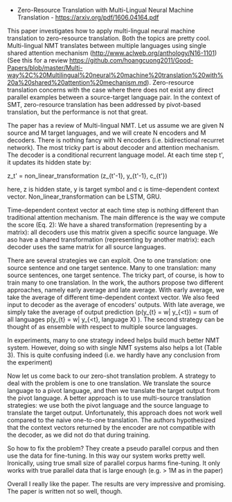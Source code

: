 - Zero-Resource Translation with Multi-Lingual Neural Machine Translation - https://arxiv.org/pdf/1606.04164.pdf

This paper investigates how to apply multi-lingual neural machine translation to zero-resource translation. Both the topics are pretty 
cool. Multi-lingual NMT translates between multiple languages using single shared attention mechanism (http://www.aclweb.org/anthology/N16-1101) (See this
for a review https://github.com/hoangcuong2011/Good-Papers/blob/master/Multi-way%2C%20Multilingual%20neural%20machine%20translation%20with%20a%20shared%20attention%20mechanism.md).
Zero-resource translation concerns with the case where there does not exist any direct parallel examples between a source-target language pair. 
In the context of SMT, zero-resource translation has been addressed by pivot-based translation, but the performance is not that
great.

The paper has a review of Multi-lingual NMT. Let us assume we are given N source and M target languages, and we will create N encoders and M decoders. There is nothing fancy with N encoders (i.e. bidirectional recurret network). The most tricky part is about decoder and attention mechanism. The decoder is a conditional recurrent language model. At each time step t', it updates its hidden state by:

z_t' = non_linear_transformation (z_{t'-1}, y_{t'-1}, c_{t'})

here, z is hidden state, y is target symbol and c is time-dependent context vector. Non_linear_transformation can be LSTM, GRU.

Time-dependent context vector at each time step is nothing different than traditional attention mechanism. The main difference is the way we compute the score (Eq. 2): We have a shared transformation (representing by a matrix): all decoders use this matrix given a specific source language. We aso have a shared transformation (representing by another matrix): each decoder uses the same matrix for all source languages.



There are several strategies we can exploit. One to one translation: one source sentence and one target sentence. Many to one translation: many source sentences, one target sentence. The tricky part, of course, is how to train many to one translation.
In the work, the authors propose two different approaches, namely early average and late average. With early average, we take the average of different time-dependent context vector. We also feed input to decoder as the average of encoders' outputs.
With late average, we simply take the average of output prediction (p(y_{t} = w| y_{<t}) = sum of all languages p(y_{t} = w| y_{<t}, language X) ). The second strategy can be thought of as ensemble with respect to multiple source languages.

In experiments, many to one strategy indeed helps build much better NMT system. However, doing so with single NMT systems also helps a lot (Table 3). This is quite confusing indeed (i.e. we hardly have any conclusion from the experiment)

Now let us come back to our zero-shot translation problem. A strategy to deal with the problem is one to one translation. We translate the source language to a pivot language, and then we translate the target output from the pivot language.
A better approach is to use multi-source translation strategies: we use both the pivot language and the source language to translate the target output. Unfortunately, this approach does not work well compared to the naive one-to-one translation. The authors hypothesized that the context vectors returned by the encoder are not compatible with the decoder, as we did not do that during training.

So how to fix the problem? They create a pseudo parallel corpus and then use the data for fine-tuning. In this way our system works pretty well. Ironically, using true small size of parallel corpus harms fine-tuning. It only works with true parallel data that is large enough (e.g. > 1M as in the paper)

Overall I really like the paper.  The results are very impressive and promising. The paper is written not so well, though.
